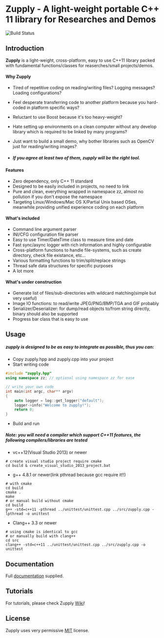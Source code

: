 # Zupply - A light-weight portable C++ 11 library for Researches and Demos

![Build Status](https://travis-ci.org/ZhreShold/zupply.svg)

## Introduction
**Zupply** is a light-weight, cross-platform, easy to use C++11 library packed with fundamental functions/classes 
for reaserches/small projects/demos.

#### Why Zupply
- Tired of repetitive coding on reading/writing files? Logging messages? Loading configurations?
- Feel desperate transferring code to another platform because you hard-coded in platform specific ways?
- Reluctant to use Boost because it's too heavy-weight?
- Hate setting up environments on a clean computer without any develop library which is required to be linked by many programs?
- Just want to build a small demo, why bother libraries such as OpenCV just for reading/writing images?

- ##### If you agree at least two of them, zupply will be the right tool.

#### Features
- Zero dependency, only C++ 11 standard
- Designed to be easily included in projects, no need to link
- Pure and clean, everything wrapped in namespace zz, almost no pollution if you don't expose the namespace
- Targeting Linux/Windows/Mac OS X/Partial Unix based OSes, meanwhile providing unified experience coding on each platform

#### What's included
- Command line argument parser
- INI/CFG configuration file parser
- Easy to use Timer/DateTime class to measure time and date
- Fast sync/async logger with rich information and highly configurable
- Cross-platform functions to handle file-systems, such as create directory, check file existance, etc...
- Various formatting functions to trim/split/replace strings
- Thread safe data structures for specific purposes
- A lot more

#### What's under construction
- Generate list of files/sub-directories with wildcard matching(simple but very useful)
- Image IO functions: to read/write JPEG/PNG/BMP/TGA and GIF probably
- Serializer/Deserializer: for dump/read objects to/from string directly, binary should also be supported
- Progress bar class that is easy to use

## Usage
##### zupply is designed to be as easy to integrate as possible, thus you can:
- Copy zupply.hpp and zupply.cpp into your project
- Start writing code
```c++
#include "zupply.hpp"
using namespace zz; // optional using namespace zz for ease

// write your own code
int main(int argc, char** argv)
{
    auto logger = log::get_logger("default");
    logger->info("Welcome to zupply!");
    return 0;
}
```
- Build and run

##### Note: you will need a compiler which support C++11 features, the following compilers/libraries are tested
- vc++12(Visual Studio 2013) or newer
```
# create visual studio project require cmake
cd build & create_visual_studio_2013_project.bat
```
- g++ 4.8.1 or newer(link pthread because gcc require it!!)
```
# with cmake
cd build
cmake .
make
# or manual build without cmake
cd build
g++ -std=c++11 -pthread ../unittest/unittest.cpp ../src/zupply.cpp -lpthread -o unittest
```
- Clang++ 3.3 or newer
```
# using cmake is identical to gcc
# or manually build with clang++
cd src
clang++ -std=c++11 ../unittest/unittest.cpp ../src/zupply.cpp -o unittest
```

## Documentation
Full [documentation](http://zhreshold.github.io/zupply/) supplied.

## Tutorials
For tutorials, please check Zupply [Wiki](https://github.com/ZhreShold/zupply/wiki)!

## License
Zupply uses very permissive [MIT](https://opensource.org/licenses/MIT) license.